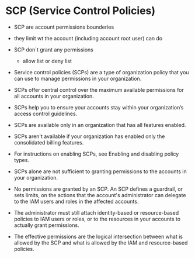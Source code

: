 # SCP (Service Control Policies)

* SCP are account permissions bounderies

* they limit wt the account (including account root user) can do

* SCP don`t grant any permissions 
    - allow list or deny list

* Service control policies (SCPs) are a type of organization policy that you can use to manage permissions in your organization. 

* SCPs offer central control over the maximum available permissions for all accounts in your organization. 

* SCPs help you to ensure your accounts stay within your organization’s access control guidelines.

* SCPs are available only in an organization that has all features enabled. 
 
* SCPs aren't available if your organization has enabled only the consolidated billing features. 
 
* For instructions on enabling SCPs, see Enabling and disabling policy types.

* SCPs alone are not sufficient to granting permissions to the accounts in your organization. 

* No permissions are granted by an SCP. An SCP defines a guardrail, or sets limits, on the actions that the account's administrator can delegate to the IAM users and roles in the affected accounts.

* The administrator must still attach identity-based or resource-based policies to IAM users or roles, or to the resources in your accounts to actually grant permissions. 
 
* The effective permissions are the logical intersection between what is allowed by the SCP and what is allowed by the IAM and resource-based policies.